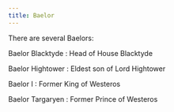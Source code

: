 ```yaml
---
title: Baelor
---
```


There are several Baelors:

Baelor Blacktyde : Head of House Blacktyde

Baelor Hightower : Eldest son of Lord Hightower

Baelor I : Former King of Westeros

Baelor Targaryen : Former Prince of Westeros


